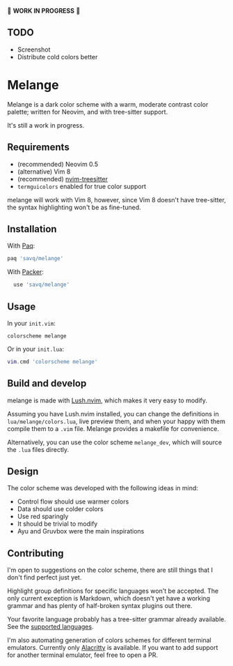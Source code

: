 🚧 **WORK IN PROGRESS** 🚧

## TODO
  - Screenshot
  - Distribute cold colors better


# Melange

Melange is a dark color scheme with a warm, moderate contrast color palette;
written for Neovim, and with tree-sitter support.

It's still a work in progress.


## Requirements

* (recommended) Neovim 0.5
* (alternative) Vim 8
* (recommended) [nvim-treesitter](https://github.com/nvim-treesitter/nvim-treesitter)
* `termguicolors` enabled for true color support

melange will work with Vim 8, however, since Vim 8 doesn't have tree-sitter,
the syntax highlighting won't be as fine-tuned.


## Installation

With [Paq](https://github.com/savq/paq-nvim):

```lua
paq 'savq/melange'
```

With [Packer](https://github.com/wbthomason/packer.nvim):

```lua
  use 'savq/melange'
```


## Usage

In your `init.vim`:
```vim
colorscheme melange
```

Or in your `init.lua`:
```lua
vim.cmd 'colorscheme melange'
```


## Build and develop

melange is made with [Lush.nvim](https://github.com/rktjmp/lush.nvim),
which makes it very easy to modify.

Assuming you have Lush.nvim installed, you can change the definitions in 
`lua/melange/colors.lua`, live preview them, and when your happy with them
compile them to a `.vim` file. Melange provides a makefile for convenience.

Alternatively, you can use the color scheme `melange_dev`, which will source
the `.lua` files directly.


## Design

The color scheme was developed with the following ideas in mind:

* Control flow should use warmer colors
* Data should use colder colors
* Use red sparingly
* It should be trivial to modify
* Ayu and Gruvbox were the main inspirations


## Contributing

I'm open to suggestions on the color scheme, there are still things that
I don't find perfect just yet.

Highlight group definitions for specific languages won't be accepted. The only
current exception is Markdown, which doesn't yet have a working grammar and has
plenty of half-broken syntax plugins out there.

Your favorite language probably has a tree-sitter grammar already available.
See the [supported languages](https://github.com/nvim-treesitter/nvim-treesitter#supported-languages).

I'm also automating generation of colors schemes for different terminal emulators.
Currently only [Alacritty](https://github.com/alacritty/alacritty) is available.
If you want to add support for another terminal emulator, feel free to open a PR.
